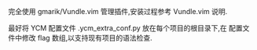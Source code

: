 
完全使用 gmarik/Vundle.vim 管理插件,安装过程参考 Vundle.vim 说明.

最好将 YCM 配置文件 .ycm_extra_conf.py 放在每个项目的根目录下,在
配置文件中修改 flag 数组,以支持现有项目的语法检查.


